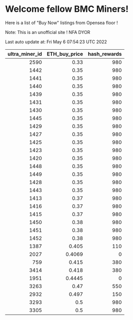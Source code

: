 # Welcome fellow BMC Miners!
Here is a list of "Buy Now" listings from Opensea floor !

Note: This is an unofficial site ! NFA DYOR


Last auto update at: Fri May  6 07:54:23 UTC 2022


|   ultra_miner_id |   ETH_buy_price |   hash_rewards |
|-----------------:|----------------:|---------------:|
|             2590 |          0.33   |            980 |
|             1442 |          0.35   |            980 |
|             1441 |          0.35   |            980 |
|             1440 |          0.35   |            980 |
|             1439 |          0.35   |            980 |
|             1431 |          0.35   |            980 |
|             1430 |          0.35   |            980 |
|             1445 |          0.35   |            980 |
|             1429 |          0.35   |            980 |
|             1427 |          0.35   |            980 |
|             1425 |          0.35   |            980 |
|             1423 |          0.35   |            980 |
|             1420 |          0.35   |            980 |
|             1448 |          0.35   |            980 |
|             1449 |          0.35   |            980 |
|             1428 |          0.35   |            980 |
|             1443 |          0.35   |            980 |
|             1413 |          0.37   |            980 |
|             1416 |          0.37   |            980 |
|             1415 |          0.37   |            980 |
|             1450 |          0.38   |            980 |
|             1451 |          0.38   |            980 |
|             1452 |          0.38   |            980 |
|             1387 |          0.405  |            110 |
|             2027 |          0.4069 |              0 |
|              759 |          0.415  |            380 |
|             3414 |          0.418  |            380 |
|             1951 |          0.4445 |              0 |
|             3263 |          0.47   |            550 |
|             2932 |          0.497  |            150 |
|             3293 |          0.5    |            980 |
|             3305 |          0.5    |            980 |